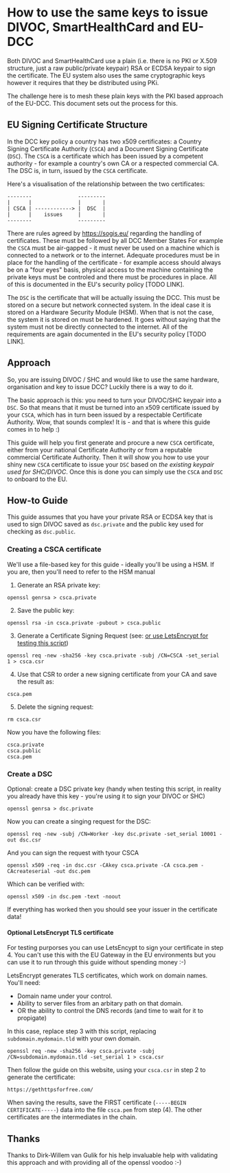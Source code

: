 
# How to use the same keys to issue DIVOC, SmartHealthCard and EU-DCC

Both DIVOC and SmartHealthCard use a plain (i.e. there is no PKI or X.509 structure, just a raw public/private keypair) RSA or ECDSA keypair to sign the certificate. The EU system also uses the same cryptographic keys however it requires that they be distributed using PKi.

The challenge here is to mesh these plain keys with the PKI based approach of the EU-DCC. This document sets out the process for this.

## EU Signing Certificate Structure

In the DCC key policy a country has two x509 certificates: a Country Signing Certificate Authority (`CSCA`) and a Document Signing Certificate (`DSC`). The `CSCA` is a certificate which has been issued by a competent authority - for example a country's own CA or a respected commercial CA. The DSC is, in turn, issued by the `CSCA` certificate.

Here's a visualisation of the relationship between the two certificates:

	--------               ---------
	|      |               |       |
	| CSCA | ------------> |  DSC  |
	|      |    issues     |       |
	--------               ---------

There are rules agreed by https://sogis.eu/ regarding the handling of certificates. These must be followed by all DCC Member States For example the `CSCA` must be air-gapped - it must never be used on a machine which is connected to a network or to the internet. Adequate procedures must be in place for the handling of the certificate - for example access should always be on a "four eyes" basis, physical access to the machine containing the private keys must be controled and there must be procedures in place. All of this is documented in the EU's security policy [TODO LINK].

The `DSC` is the certificate that will be actually issuing the DCC. This must be stored on a secure but network connected system. In the ideal case it is stored on a Hardware Security Module (HSM). When that is not the case, the system it is stored on must be hardened. It goes without saying that the system must not be directly connected to the internet. All of the requirements are again documented in the EU's security policy [TODO LINK].

## Approach

So, you are issuing DIVOC / SHC and would like to use the same hardware, organisation and key to issue DCC? Luckily there is a way to do it.

The basic approach is this: you need to turn your DIVOC/SHC keypair into a `DSC`. So that means that it must be turned into an x509 certificate issued by your `CSCA`, which has in turn been issued by a respectable Certificate Authority. Wow, that sounds complex! It is - and that is where this guide comes in to help :)

This guide will help you first generate and procure a new `CSCA` certificate, either from your national Certificate Authority or from a reputable commercial Certificate Authority. Then it will show you how to use your shiny new `CSCA` certificate to issue your `DSC` based on *the existing keypair used for SHC/DIVOC*. Once this is done you can simply use the `CSCA` and `DSC` to onboard to the EU.

## How-to Guide

This guide assumes that you have your private RSA or ECDSA key that is used to sign DIVOC saved as `dsc.private` and the public key used for checking as `dsc.public`.

### Creating a CSCA certificate

We'll use a file-based key for this guide - ideally you'll be using a HSM. If you are, then you'll need to refer to the HSM manual 

1. Generate an RSA private key:

```
openssl genrsa > csca.private
```

2. Save the public key:

```
openssl rsa -in csca.private -pubout > csca.public
```

3. Generate a Certificate Signing Request (see: [or use LetsEncrypt for testing this script](#optional-letsencrypt-tls-certificate))

```
openssl req -new -sha256 -key csca.private -subj /CN=CSCA -set_serial 1 > csca.csr
```

4. Use that CSR to order a new signing certificate from your CA and save the result as:

```
csca.pem
```

5. Delete the signing request:

```
rm csca.csr
```

Now you have the following files:

```
csca.private
csca.public
csca.pem
```
### Create a DSC

Optional: create a DSC private key (handy when testing this script, in reality you already have this key - you're using it to sign your DIVOC or SHC)

	openssl genrsa > dsc.private

Now you can create a singing request for the DSC:

	openssl req -new -subj /CN=Worker -key dsc.private -set_serial 10001 -out dsc.csr

And you can sign the request with tyour CSCA

	openssl x509 -req -in dsc.csr -CAkey csca.private -CA csca.pem -CAcreateserial -out dsc.pem

Which can be verified with:

	openssl x509 -in dsc.pem -text -noout 

If everything has worked then you should see your issuer in the certificate data!

#### Optional LetsEncrypt TLS certificate

For testing purporses you can use LetsEncypt to sign your certificate in step 4. You can't use this with the EU Gateway in the EU environments but you can use it to run through this guide without spending money :-)

LetsEncrypt generates TLS certificates, which work on domain names. You'll need:

* Domain name under your control.
* Ability to server files from an arbitary path on that domain.
* OR the ability to control the DNS records (and time to wait for it to propigate)

In this case, replace step 3 with this script, replacing `subdomain.mydomain.tld` with your own domain.

```openssl req -new -sha256 -key csca.private -subj /CN=subdomain.mydomain.tld -set_serial 1 > csca.csr```

Then follow the guide on this website, using your `csca.csr`  in step 2 to generate the certificate:

	https://gethttpsforfree.com/

When saving the results, save the FIRST certificate (`-----BEGIN CERTIFICATE-----`) data into the file `csca.pem`  from step (4). The other certificates are the intermediates in the chain.

## Thanks

Thanks to Dirk-Willem van Gulik for his help invaluable help with validating this approach and with providing all of the openssl voodoo :-)


